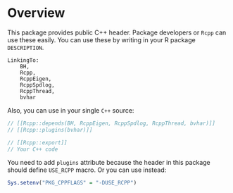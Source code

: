 # Overview

This package provides public C++ header.
Package developers or `Rcpp` can use these easily.
You can use these by writing in your R package `DESCRIPTION`.

```
LinkingTo: 
    BH,
    Rcpp,
    RcppEigen,
    RcppSpdlog,
    RcppThread,
    bvhar
```

Also, you can use in your single `C++` source:

```cpp
// [[Rcpp::depends(BH, RcppEigen, RcppSpdlog, RcppThread, bvhar)]]
// [[Rcpp::plugins(bvhar)]]

// [[Rcpp::export]]
// Your C++ code
```

You need to add `plugins` attribute because the header in this package should define `USE_RCPP` macro.
Or you can use instead:

```r
Sys.setenv("PKG_CPPFLAGS" = "-DUSE_RCPP")
```
